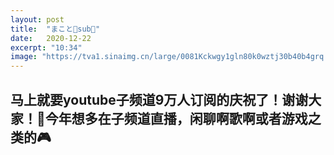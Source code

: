 ```yaml
---
layout: post
title:  "まこと🎀sub👑"
date:   2020-12-22
excerpt: "10:34"
image: "https://tva1.sinaimg.cn/large/0081Kckwgy1gln80k0wztj30b40b4grq.jpg"
---
```


## 马上就要youtube子频道9万人订阅的庆祝了！谢谢大家！🙏今年想多在子频道直播，闲聊啊歌啊或者游戏之类的🎮

